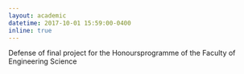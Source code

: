 ```yaml
---
layout: academic
datetime: 2017-10-01 15:59:00-0400
inline: true
---
```


Defense of final project for the Honoursprogramme of the Faculty of Engineering Science
